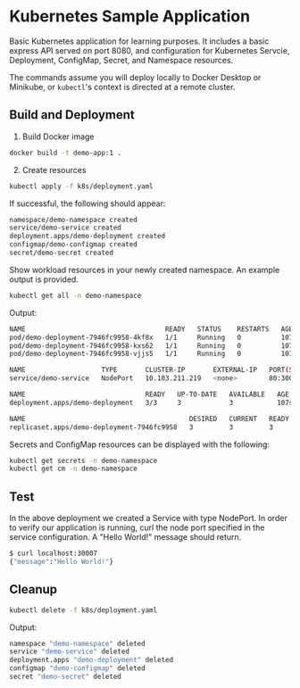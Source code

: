 # Kubernetes Sample Application

Basic Kubernetes application for learning purposes. It includes a basic express API served on port 8080, and configuration for Kubernetes Servcie, Deployment, ConfigMap, Secret, and Namespace resources.

The commands assume you will deploy locally to Docker Desktop or Minikube, or `kubectl`'s context is directed at a remote cluster.

## Build and Deployment

1. Build Docker image
```bash
docker build -t demo-app:1 .
```

2. Create resources
```bash
kubectl apply -f k8s/deployment.yaml
```
If successful, the following should appear:

```bash
namespace/demo-namespace created
service/demo-service created
deployment.apps/demo-deployment created
configmap/demo-configmap created
secret/demo-secret created
```

Show workload resources in your newly created namespace. An example output is provided.

```bash
kubectl get all -n demo-namespace
```

Output:
```bash
NAME                                   READY   STATUS    RESTARTS   AGE
pod/demo-deployment-7946fc9958-4kf8x   1/1     Running   0          107s
pod/demo-deployment-7946fc9958-kxs62   1/1     Running   0          107s
pod/demo-deployment-7946fc9958-vjjs5   1/1     Running   0          107s

NAME                   TYPE       CLUSTER-IP       EXTERNAL-IP   PORT(S)        AGE
service/demo-service   NodePort   10.103.211.219   <none>        80:30007/TCP   107s

NAME                              READY   UP-TO-DATE   AVAILABLE   AGE
deployment.apps/demo-deployment   3/3     3            3           107s

NAME                                         DESIRED   CURRENT   READY   AGE
replicaset.apps/demo-deployment-7946fc9958   3         3         3       107s
```

Secrets and ConfigMap resources can be displayed with the following:

```bash
kubectl get secrets -n demo-namespace
kubectl get cm -n demo-namespace
```

## Test

In the above deployment we created a Service with type NodePort. In order to verify our application is running, curl the node port specified in the service configuration. A "Hello World!" message should return.

```bash
$ curl localhost:30007
{"message":"Hello World!"}
```

## Cleanup

```bash
kubectl delete -f k8s/deployment.yaml
```

Output:
```bash
namespace "demo-namespace" deleted
service "demo-service" deleted
deployment.apps "demo-deployment" deleted
configmap "demo-configmap" deleted
secret "demo-secret" deleted
```
